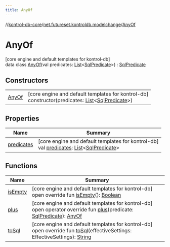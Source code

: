 ```yaml
---
title: AnyOf
---
```

//[kontrol-db-core](../../../index.html)/[net.futureset.kontroldb.modelchange](../index.html)/[AnyOf](index.html)



# AnyOf



[core engine and default templates for kontrol-db]\
data class [AnyOf](index.html)(val predicates: [List](https://kotlinlang.org/api/latest/jvm/stdlib/kotlin.collections/-list/index.html)&lt;[SqlPredicate](../-sql-predicate/index.html)&gt;) : [SqlPredicate](../-sql-predicate/index.html)



## Constructors


| | |
|---|---|
| [AnyOf](-any-of.html) | [core engine and default templates for kontrol-db]<br>constructor(predicates: [List](https://kotlinlang.org/api/latest/jvm/stdlib/kotlin.collections/-list/index.html)&lt;[SqlPredicate](../-sql-predicate/index.html)&gt;) |


## Properties


| Name | Summary |
|---|---|
| [predicates](predicates.html) | [core engine and default templates for kontrol-db]<br>val [predicates](predicates.html): [List](https://kotlinlang.org/api/latest/jvm/stdlib/kotlin.collections/-list/index.html)&lt;[SqlPredicate](../-sql-predicate/index.html)&gt; |


## Functions


| Name | Summary |
|---|---|
| [isEmpty](is-empty.html) | [core engine and default templates for kontrol-db]<br>open override fun [isEmpty](is-empty.html)(): [Boolean](https://kotlinlang.org/api/latest/jvm/stdlib/kotlin/-boolean/index.html) |
| [plus](plus.html) | [core engine and default templates for kontrol-db]<br>open operator override fun [plus](plus.html)(predicate: [SqlPredicate](../-sql-predicate/index.html)): [AnyOf](index.html) |
| [toSql](to-sql.html) | [core engine and default templates for kontrol-db]<br>open override fun [toSql](to-sql.html)(effectiveSettings: EffectiveSettings): [String](https://kotlinlang.org/api/latest/jvm/stdlib/kotlin/-string/index.html) |

